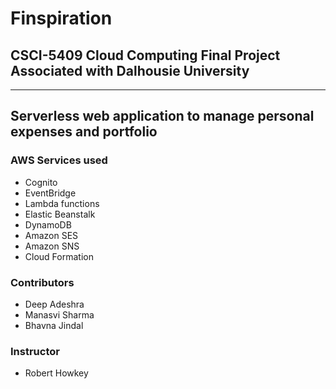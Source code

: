 # Finspiration
## CSCI-5409 Cloud Computing Final Project Associated with Dalhousie University
---
## Serverless web application to manage personal expenses and portfolio


### AWS Services used
- Cognito
- EventBridge
- Lambda functions
- Elastic Beanstalk
- DynamoDB
- Amazon SES
- Amazon SNS
- Cloud Formation

### Contributors

- Deep Adeshra
- Manasvi Sharma
- Bhavna Jindal

### Instructor
- Robert Howkey

